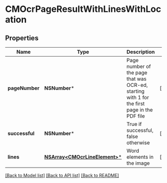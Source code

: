 # CMOcrPageResultWithLinesWithLocation

## Properties
Name | Type | Description | Notes
------------ | ------------- | ------------- | -------------
**pageNumber** | **NSNumber*** | Page number of the page that was OCR-ed, starting with 1 for the first page in the PDF file | [optional] 
**successful** | **NSNumber*** | True if successful, false otherwise | [optional] 
**lines** | [**NSArray&lt;CMOcrLineElement&gt;***](CMOcrLineElement.md) | Word elements in the image | [optional] 

[[Back to Model list]](../README.md#documentation-for-models) [[Back to API list]](../README.md#documentation-for-api-endpoints) [[Back to README]](../README.md)


